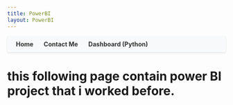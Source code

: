 ```yaml
---
title: PowerBI
layout: PowerBI
---
```


<div style="width: 100%; display: flex; background: #f8f9fa; padding: 10px 0; box-shadow: 0 2px 4px rgba(0,0,0,0.1);">
    <div style="margin-left: 20px;">
        <a href="/" style="margin-right: 20px; text-decoration: none; color: #333; font-weight: bold;">Home</a>
        <a href="/contact" style="margin-right: 20px; text-decoration: none; color: #333; font-weight: bold;">Contact Me</a>
        <a href="/dashboard" style="text-decoration: none; color: #333; font-weight: bold;">Dashboard (Python)</a>
    </div>
</div>



# this following page contain power BI project that i worked before.
